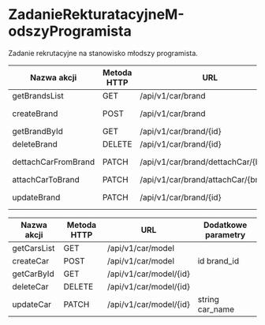 # ZadanieRekturatacyjneM-odszyProgramista
Zadanie rekrutacyjne na stanowisko młodszy programista.

|Nazwa akcji|Metoda HTTP|URL|Dodatkowe parametry|
|------------|----------|---|----------------|
|getBrandsList|GET|/api/v1/car/brand||
|createBrand|POST|/api/v1/car/brand|string brand_name||
|getBrandById|GET|/api/v1/car/brand/{id}||
|deleteBrand|DELETE|/api/v1/car/brand/{id}||
|dettachCarFromBrand|PATCH|/api/v1/car/brand/dettachCar/{brand}|int car_model|
|attachCarToBrand|PATCH|/api/v1/car/brand/attachCar/{brand}|
|updateBrand|PATCH|/api/v1/car/brand/{id}|string brand_name|



|Nazwa akcji|Metoda HTTP|URL|Dodatkowe parametry|
|------------|----------|---|----------------|
|getCarsList|GET|/api/v1/car/model||
|createCar|POST|/api/v1/car/model|id brand_id||
|getCarById|GET|/api/v1/car/model/{id}||
|deleteCar|DELETE|/api/v1/car/model/{id}||
|updateCar|PATCH|/api/v1/car/model/{id}|string car_name|
